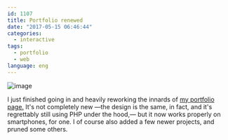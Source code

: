 ```yaml
---
id: 1107
title: Portfolio renewed
date: "2017-05-15 06:46:44"
categories:
  - interactive
tags:
  - portfolio
  - web
language: eng
---
```


![image](/files/2017/05-portfolio-renewed/mobileportfolio.jpg)

I just finished going in and heavily reworking the innards of [my portfolio page.](http://agj.cl/portfolio/) It's not completely new —the design is the same, in fact, and it's regrettably still using PHP under the hood,— but it now works properly on smartphones, for one. I of course also added a few newer projects, and pruned some others.
